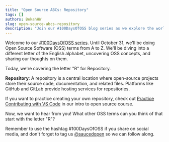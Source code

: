 ```yaml
---
title: "Open Source ABCs: Repository"
tags: []
authors: BekahHW
slug: open-source-abcs-repository
description: "Join our #100DaysOfOSS blog series as we explore the world of Open Source Software (OSS) from A to Z! Every week, we'll discuss two new letters of the English alphabet. Share your thoughts, ideas, and favorite OSS projects for each letter. Let's celebrate the power of open source together! "
---
```


Welcome to our [#100DaysOfOSS series](https://dev.to/opensauced/100daysofoss-growing-skills-and-real-world-experience-3o5k). Until October 31, we'll be doing  Open Source Software (OSS) terms from A to Z. We'll be diving into a different letter of the English alphabet, uncovering OSS concepts, and sharing our thoughts on them.

Today, we're covering the letter "R" for Repository.

**Repository**: A repository is a central location where open-source projects store their source code, documentation, and related files. Platforms like GitHub and GitLab provide hosting services for repositories.

If you want to practice creating your own repository, check out [Practice Contributing with VS Code](https://intro.opensauced.pizza/#/04-tools-to-be-successful?id=practicing-contributing-with-vs-code) in our intro to open source course.

Now, we want to hear from you! What other OSS terms can you think of that start with the letter "R"? 

Remember to use the hashtag #100DaysOfOSS if you share on social media, and don't forget to tag us [@saucedopen](https://twitter.com/saucedopen) so we can follow along.